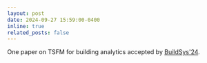 ```yaml
---
layout: post
date: 2024-09-27 15:59:00-0400
inline: true
related_posts: false
---
```


One paper on TSFM for building analytics accepted by [BuildSys'24](https://buildsys.acm.org/2024/).
